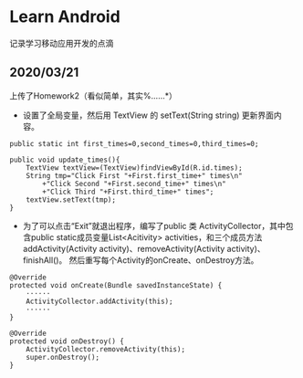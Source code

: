 # Learn Android
记录学习移动应用开发的点滴
## 2020/03/21
上传了Homework2（看似简单，其实%……*）

* 设置了全局变量，然后用 TextView 的 setText(String string) 更新界面内容。
```
public static int first_times=0,second_times=0,third_times=0;
```
```
public void update_times(){
    TextView textView=(TextView)findViewById(R.id.times);
    String tmp="Click First "+First.first_time+" times\n"
        +"Click Second "+First.second_time+" times\n"
        +"Click Third "+First.third_time+" times";
    textView.setText(tmp);
}
```
* 为了可以点击“Exit”就退出程序，编写了public 类 ActivityCollector，其中包含public static成员变量List\<Acitivity\> activities，和三个成员方法addActivity(Activity activity)、removeActivity(Activity activity)、finishAll()。
然后重写每个Activity的onCreate、onDestroy方法。
```
@Override
protected void onCreate(Bundle savedInstanceState) {
    ······
    ActivityCollector.addActivity(this);
    ······
}
```
```
@Override
protected void onDestroy() {
    ActivityCollector.removeActivity(this);
    super.onDestroy();
}
```

